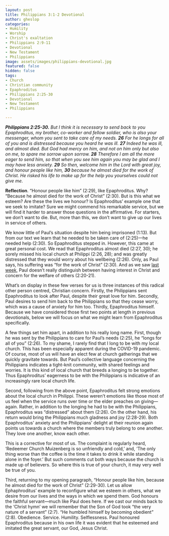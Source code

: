 ```yaml
---
layout: post
title: Philippians 3:1-2 Devotional
author: gheslop
categories:
- Humility
- Worship
- Christ's exaltation
- Philippians 2:9-11
- Devotional
- New Testament
- Philippians
image: assets/images/philippians-devotional.jpg
featured: false
hidden: false
tags:
- Church
- Christian community
- Epaphroditus
- Philippians 2:25-30
- Devotional
- New Testament
- Philippians

---
```

**_Philippians 2:25-30._** _But I think it is necessary to send back to you Epaphroditus, my brother, co-worker and fellow soldier, who is also your messenger, whom you sent to take care of my needs. **26** For he longs for all of you and is distressed because you heard he was ill. **27** Indeed he was ill, and almost died. But God had mercy on him, and not on him only but also on me, to spare me sorrow upon sorrow. **28** Therefore I am all the more eager to send him, so that when you see him again you may be glad and I may have less anxiety. **29** So then, welcome him in the Lord with great joy, and honour people like him, **30** because he almost died for the work of Christ. He risked his life to make up for the help you yourselves could not give me._

**Reflection**. “Honour people like him” (2:29), like Epaphroditus. Why? “Because he almost died for the work of Christ” (2:30). But is this what we esteem? Are these the lives we honour? Is Epaphroditus’ example one that we seek to imitate? Sure we might commend his remarkable service, but we will find it harder to answer those questions in the affirmative. For starters, we don’t want to die. But, more than this, we don’t want to give up our lives in service of others.

We know little of Paul’s situation despite him being imprisoned (1:13). But from our text we learn that he needed to be taken care of (2:25)—he needed help (2:30). So Epaphroditus stepped in. However, this came at great personal cost. We read that Epaphroditus almost died (2:27, 30); he sorely missed his local church at Philippi (2:26, 28); and was greatly distressed that they would worry about his wellbeing (2:26). Only, as Paul says, his suffering was “for the work of Christ” (2:30). And as we saw [last week](https://rekindle.co.za/content/2020-09-07-philippians-2-19-24-devotional "Philippians 2:19-24"), Paul doesn’t really distinguish between having interest in Christ and concern for the welfare of others (2:20-21).

What’s on display in these few verses for us is three instances of this radical other person centred, Christian concern. Firstly, the Philippians sent Epaphroditus to look after Paul, despite their great love for him. Secondly, Paul desires to send him back to the Philippians so that they cease worry, which was a cause of anxiety for him too. Thirdly, Epaphroditus himself. Because we have considered those first two points at length in previous devotionals, below we will focus on what we might learn from Epaphroditus specifically.

A few things set him apart, in addition to his really long name. First, though he was sent by the Philippians to care for Paul’s needs (2:25), he “longs for all of you” (2:26). To my shame, I rarely find that I long to be with my local church. This has been especially apparent during the COVID-19 pandemic. Of course, most of us will have an elect few at church gatherings that we quickly gravitate towards. But Paul’s collective language concerning the Philippians indicates a tight-knit community, with shared feelings and worries. It is this kind of local church that breeds a longing to be together. Thus Epaphroditus’ eagerness to be with the Philippians is indicative of an increasingly rare local church life.

Second, following from the above point, Epaphroditus felt strong emotions about the local church in Philippi. These weren’t emotions like those most of us feel when the service runs over time or the elder preaches on giving—again. Rather, in addition to the longing he had to be with the Philippians, Epaphroditus was “distressed” about them (2:26). On the other hand, his return would bring the Philippians much gladness and joy (2:28-29). Both Epaphroditus’ anxiety and the Philippians’ delight at their reunion again points us towards a church where the members truly belong to one another. They love one another, know each other.

This is a corrective for most of us. The complaint is regularly heard, ‘Redeemer Church Muizenberg is so unfriendly and cold,’ and, ‘The only thing worse than the coffee is the time it takes to drink it while standing alone in the foyer.’ But such comments cut both ways because the church is made up of believers. So where this is true of your church, it may very well be true of you.

Third, returning to my opening paragraph, “Honour people like him, because he almost died for the work of Christ” (2:29-30). Let us allow Ephaphroditus’ example to reconfigure what we esteem in others, what we desire from our lives and the ways in which we spend them. God honours the faithful servant—much like Paul does here. If we cast our minds back to the ‘Christ hymn’ we will remember that the Son of God took “the very nature of a servant” (2:7). “He humbled himself by becoming obedient” (2:8). Obedience. Service. Humility. Selflessness. Paul honoured Epaphroditus because in his own life it was evident that he esteemed and imitated the great servant, our God, Jesus Christ.